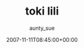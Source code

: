 ---
title: 'toki lili'
posts: 4
hash: 't911'
author: 'aunty_sue'
date: 2007-11-11T08:45:00+00:00
sources:
  - http://forums.tokipona.org/viewtopic.php%3Ft=911.html
---